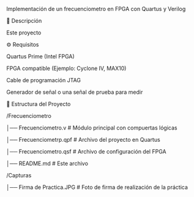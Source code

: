 Implementación de un frecuenciometro en FPGA con Quartus y Verilog

📌 Descripción

Este proyecto 

⚙️ Requisitos

Quartus Prime (Intel FPGA)

FPGA compatible (Ejemplo: Cyclone IV, MAX10)

Cable de programación JTAG

Generador de señal o una señal de prueba para medir


📂 Estructura del Proyecto

/Frecuenciometro

│── Frecuenciometro.v # Módulo principal con compuertas lógicas

│── Frecuenciometrp.qpf # Archivo del proyecto en Quartus

│── Frecuenciometro.qsf # Archivo de configuración del FPGA

│── README.md # Este archivo

/Capturas

│── Firma de Practica.JPG # Foto de firma de realización de la práctica
